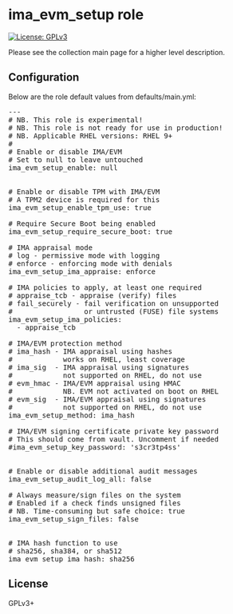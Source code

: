 # ima_evm_setup role

[![License: GPLv3](https://img.shields.io/badge/license-GPLv3-brightgreen.svg)](https://www.gnu.org/licenses/gpl-3.0)

Please see the collection main page for a higher level description.

## Configuration

Below are the role default values from defaults/main.yml:

<pre>
---
# NB. This role is experimental!
# NB. This role is not ready for use in production!
# NB. Applicable RHEL versions: RHEL 9+
#
# Enable or disable IMA/EVM
# Set to null to leave untouched
ima_evm_setup_enable: null


# Enable or disable TPM with IMA/EVM
# A TPM2 device is required for this
ima_evm_setup_enable_tpm_use: true

# Require Secure Boot being enabled
ima_evm_setup_require_secure_boot: true

# IMA appraisal mode
# log - permissive mode with logging
# enforce - enforcing mode with denials
ima_evm_setup_ima_appraise: enforce

# IMA policies to apply, at least one required
# appraise_tcb - appraise (verify) files
# fail_securely - fail verification on unsupported
#                 or untrusted (FUSE) file systems
ima_evm_setup_ima_policies:
  - appraise_tcb

# IMA/EVM protection method
# ima_hash - IMA appraisal using hashes
#            works on RHEL, least coverage
# ima_sig  - IMA appraisal using signatures
#            not supported on RHEL, do not use
# evm_hmac - IMA/EVM appraisal using HMAC
#            NB. EVM not activated on boot on RHEL
# evm_sig  - IMA/EVM appraisal using signatures
#            not supported on RHEL, do not use
ima_evm_setup_method: ima_hash

# IMA/EVM signing certificate private key password
# This should come from vault. Uncomment if needed
#ima_evm_setup_key_password: 's3cr3tp4ss'


# Enable or disable additional audit messages
ima_evm_setup_audit_log_all: false

# Always measure/sign files on the system
# Enabled if a check finds unsigned files
# NB. Time-consuming but safe choice: true
ima_evm_setup_sign_files: false


# IMA hash function to use
# sha256, sha384, or sha512
ima_evm_setup_ima_hash: sha256
</pre>

## License

GPLv3+
